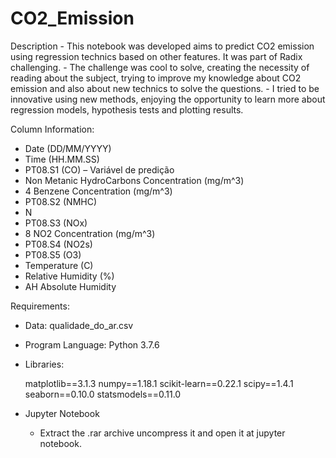 # CO2_Emission
Description - This notebook was developed aims to predict CO2 emission using regression technics based on other features. It was part of Radix challenging. - The challenge was cool to solve, creating the necessity of reading about the subject, trying to improve my knowledge about CO2 emission and also about new technics to solve the questions. - I tried to be innovative using new methods, enjoying the opportunity to learn more about regression models, hypothesis tests and plotting results.


Column Information:
  - Date (DD/MM/YYYY)
  - Time (HH.MM.SS)
  - PT08.S1 (CO) – Variável de predição
  - Non Metanic HydroCarbons Concentration (mg/m^3)
  - 4 Benzene Concentration (mg/m^3)
  - PT08.S2 (NMHC)
  - N
  - PT08.S3 (NOx)
  - 8 NO2 Concentration (mg/m^3)
  - PT08.S4 (NO2s)
  - PT08.S5 (O3)
  - Temperature (C)
  - Relative Humidity (%)
  - AH Absolute Humidity

Requirements:
  - Data:
    qualidade_do_ar.csv

  - Program Language:
    Python 3.7.6

  - Libraries:

    matplotlib==3.1.3
    numpy==1.18.1
    scikit-learn==0.22.1
    scipy==1.4.1
    seaborn==0.10.0
    statsmodels==0.11.0
    
  - Jupyter Notebook
    - Extract the .rar archive uncompress it and open it at jupyter notebook.   
